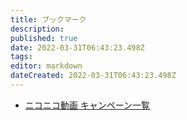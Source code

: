 ```yaml
---
title: ブックマーク
description: 
published: true
date: 2022-03-31T06:43:23.498Z
tags: 
editor: markdown
dateCreated: 2022-03-31T06:43:23.498Z
---
```


- [ニコニコ動画 キャンペーン一覧](https://nicoad.nicovideo.jp/campaign)
